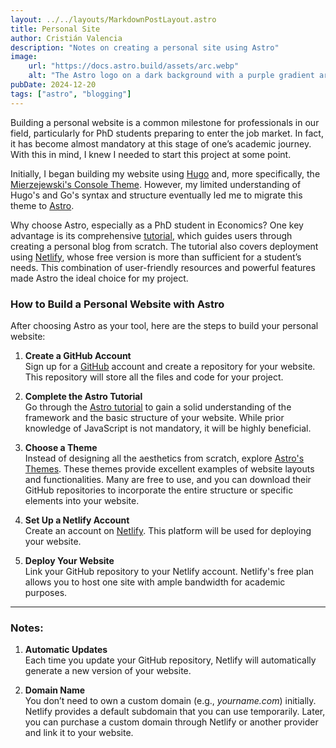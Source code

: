 ```yaml
---
layout: ../../layouts/MarkdownPostLayout.astro
title: Personal Site
author: Cristián Valencia
description: "Notes on creating a personal site using Astro"
image:
    url: "https://docs.astro.build/assets/arc.webp"
    alt: "The Astro logo on a dark background with a purple gradient arc."
pubDate: 2024-12-20
tags: ["astro", "blogging"]
---
```


Building a personal website is a common milestone for professionals in our field, particularly for PhD students preparing to enter the job market. In fact, it has become almost mandatory at this stage of one’s academic journey. With this in mind, I knew I needed to start this project at some point.

Initially, I began building my website using [Hugo](https://gohugo.io/) and, more specifically, the [Mierzejewski's Console Theme](https://github.com/mrmierzejewski/hugo-theme-console). However, my limited understanding of Hugo's and Go's syntax and structure eventually led me to migrate this theme to [Astro](https://astro.build/).

Why choose Astro, especially as a PhD student in Economics? One key advantage is its comprehensive [tutorial](https://docs.astro.build/en/tutorial/0-introduction/), which guides users through creating a personal blog from scratch. The tutorial also covers deployment using [Netlify](https://www.netlify.com/), whose free version is more than sufficient for a student’s needs. This combination of user-friendly resources and powerful features made Astro the ideal choice for my project.

### How to Build a Personal Website with Astro

After choosing Astro as your tool, here are the steps to build your personal website:

1. **Create a GitHub Account**  
   Sign up for a [GitHub](https://github.com/) account and create a repository for your website. This repository will store all the files and code for your project.

2. **Complete the Astro Tutorial**  
   Go through the [Astro tutorial](https://docs.astro.build/en/tutorial/0-introduction/) to gain a solid understanding of the framework and the basic structure of your website. While prior knowledge of JavaScript is not mandatory, it will be highly beneficial.

3. **Choose a Theme**  
   Instead of designing all the aesthetics from scratch, explore [Astro's Themes](https://astro.build/themes/). These themes provide excellent examples of website layouts and functionalities. Many are free to use, and you can download their GitHub repositories to incorporate the entire structure or specific elements into your website.

4. **Set Up a Netlify Account**  
   Create an account on [Netlify](https://www.netlify.com/). This platform will be used for deploying your website.

5. **Deploy Your Website**  
   Link your GitHub repository to your Netlify account. Netlify's free plan allows you to host one site with ample bandwidth for academic purposes.

---

### Notes:

1. **Automatic Updates**  
   Each time you update your GitHub repository, Netlify will automatically generate a new version of your website.

2. **Domain Name**  
   You don’t need to own a custom domain (e.g., _yourname.com_) initially. Netlify provides a default subdomain that you can use temporarily. Later, you can purchase a custom domain through Netlify or another provider and link it to your website.
